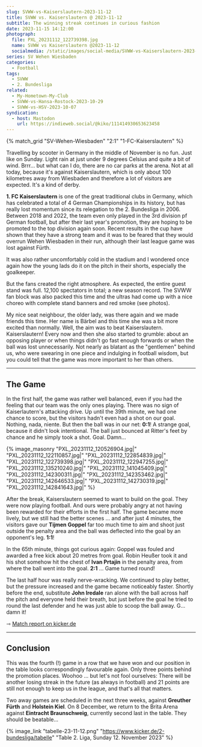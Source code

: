 ```yaml
---
slug: SVWW-vs-Kaiserslautern-2023-11-12
title: SVWW vs. Kaiserslautern @ 2023-11-12
subtitle: The winning streak continues in curious fashion
date: 2023-11-15 14:12:00
photograph:
  file: PXL_20231112_122739398.jpg
  name: SVWW vs Kaiserslautern @2023-11-12
  socialmedia: /static/images/social-media/SVWW-vs-Kaiserslautern-2023-11-12.png
series: SV Wehen Wiesbaden
categories:
  - Football
tags:
  - SVWW
  - 2. Bundesliga
related:
  - My-Hometown-My-Club
  - SVWW-vs-Hansa-Rostock-2023-10-29
  - SVWW-vs-HSV-2023-10-07
syndication:
  - host: Mastodon
    url: https://indieweb.social/@kiko/111414930653623458
---
```


{% match_grid "SV-Wehen-Wiesbaden" "2:1" "1-FC-Kaiserslautern" %}

Travelling by scooter in Germany in the middle of November is no fun. Just like on Sunday. Light rain at just under 9 degrees Celsius and quite a bit of wind. Brrr... but what can I do, there are no car parks at the arena. Not at all today, because it's against Kaiserslautern, which is only about 100 kilometres away from Wiesbaden and therefore a lot of visitors are expected. It's a kind of derby.

**1. FC Kaiserslautern** is one of the great traditional clubs in Germany, which has celebrated a total of 4 German Championships in its history, but has really lost momentum since its relegation to the 2. Bundesliga in 2006. Between 2018 and 2022, the team even only played in the 3rd division pf German football, but after their last year's promotion, they are hoping to be promoted to the top division again soon. Recent results in the cup have shown that they have a strong team and it was to be feared that they would overrun Wehen Wiesbaden in their run, although their last league game was lost against Fürth.

It was also rather uncomfortably cold in the stadium and I wondered once again how the young lads do it on the pitch in their shorts, especially the goalkeeper.

But the fans created the right atmosphere. As expected, the entire guest stand was full. 12,100 spectators in total; a new season record. The SVWW fan block was also packed this time and the ultras had come up with a nice choreo with complete stand banners and red smoke (see photos).

<!-- more -->

My nice seat neighbour, the older lady, was there again and we made friends this time. Her name is Bärbel and this time she was a bit more excited than normally. Well, the aim was to beat Kaiserslautern. Kaiserslautern! Every now and then she also started to grumble: about an opposing player or when things didn't go fast enough forwards or when the ball was lost unnecessarily. Not nearly as blatant as the "gentlemen" behind us, who were swearing in one piece and indulging in football wisdom, but you could tell that the game was more important to her than others.

---

## The Game

In the first half, the game was rather well balanced, even if you had the feeling that our team was the only ones playing. There was no sign of Kaiserlautern's attacking drive. Up until the 39th minute, we had one chance to score, but the visitors hadn't even had a shot on our goal. Nothing, nada, niente. But then the ball was in our net: **0:1**! A strange goal, because it didn't look intentional. The ball just bounced at Ritter's feet by chance and he simply took a shot. Goal. Damn...

{% image_masonry
  "PXL_20231112_120526904.jpg|"
  "PXL_20231112_122110857.jpg|"
  "PXL_20231112_122854839.jpg|"
  "PXL_20231112_122739398.jpg|"
  "PXL_20231112_122947255.jpg|"
  "PXL_20231112_135210240.jpg|"
  "PXL_20231112_141045409.jpg|"
  "PXL_20231112_142300311.jpg|"
  "PXL_20231112_142353462.jpg|"
  "PXL_20231112_142646533.jpg|"
  "PXL_20231112_142730319.jpg|"
  "PXL_20231112_142841643.jpg|"
%}

After the break, Kaiserslautern seemed to want to build on the goal. They were now playing football. And ours were probably angry at not having been rewarded for their efforts in the first half. The game became more lively, but we still had the better scenes ... and after just 4 minutes, the visitors gave our **Tijmen Goppel** far too much time to aim and shoot just outside the penalty area and the ball was deflected into the goal by an opponent's leg. **1:1**!

In the 65th minute, things got curious again: Goppel was fouled and awarded a free kick about 20 metres from goal. Robin Heußer took it and his shot somehow hit the chest of **Ivan Prtajin** in the penalty area, from where the ball went into the goal. **2:1** ... Game turned round!

The last half hour was really nerve-wracking. We continued to play better, but the pressure increased and the game became noticeably faster. Shortly before the end, substitute **John Iredale** ran alone with the ball across half the pitch and everyone held their breath, but just before the goal he tried to round the last defender and he was just able to scoop the ball away. G... damn it!

&#x21FE;&nbsp;[Match report on kicker.de](https://www.kicker.de/wiesbaden-gegen-klautern-2023-bundesliga-4861776/analyse)

---

## Conclusion

This was the fourth (!) game in a row that we have won and our position in the table looks correspondingly favourable again. Only three points behind the promotion places. Woohoo ... but let's not fool ourselves: There will be another losing streak in the future (as always in football) and 21 points are still not enough to keep us in the league, and that's all that matters.

Two away games are scheduled in the next three weeks, against **Greuther Fürth** and **Holstein Kiel**. On 8 December, we return to the Brita Arena against **Eintracht Braunschweig**, currently second last in the table. They should be beatable...

{% image_link "tabelle-23-11-12.png" "https://www.kicker.de/2-bundesliga/tabelle" "Table 2. Liga, Sunday 12. November 2023" %}